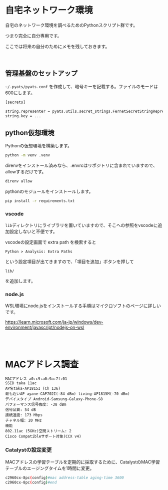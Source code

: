 # 自宅ネットワーク環境

自宅のネットワーク環境を調べるためのPythonスクリプト群です。

つまり完全に自分専用です。

ここでは将来の自分のためにメモを残しておきます。

<br>

## 管理基盤のセットアップ

`~/.pyats/pyats.conf` を作成して、暗号キーを記載する。ファイルのモードは600にします。

```bash
[secrets]

string.representer = pyats.utils.secret_strings.FernetSecretStringRepresenter
string.key = ...
```

## python仮想環境

Pythonの仮想環境を構築します。

```bash
python -m venv .venv
```

direnvをインストール済みなら、.envrcはリポジトリに含まれていますので、allowするだけです。

```bash
direnv allow
```

pythonのモジュールをインストールします。

```bash
pip install -r requirements.txt
```

### vscode

`lib`ディレクトリにライブラリを置いていますので、そこへの参照をvscodeに追加設定しないと不便です。

vscodeの設定画面で extra path を検索すると

```text
Python > Analysis: Extra Paths
```

という設定項目が出てきますので、「項目を追加」ボタンを押して

```text
lib/
```

を追加します。


### node.js

WSL環境にnode.jsをインストールする手順はマイクロソフトのページに詳しいです。

https://learn.microsoft.com/ja-jp/windows/dev-environment/javascript/nodejs-on-wsl


<br><br>

# MACアドレス調査


```text
MACアドレス a0:c9:a0:9a:7f:01
SSID taka 11ac
AP名taka-AP1815I (Ch 136)
最も近いAP ayane-CAP702I(-84 dBm) living-AP1815M(-70 dBm)
デバイスタイプ Android-Samsung-Galaxy-Phone-S8
パフォーマンス信号強度: -38 dBm
信号品質: 54 dB
接続速度: 173 Mbps
チャネル幅: 20 MHz
機能
802.11ac (5GHz)空間ストリーム: 2
Cisco Compatibleサポート対象(CCX v4)
```


### Catalystの設定変更

MACアドレスの学習テーブルを定期的に採取するために、CatalystのMAC学習テーブルのエージングタイムを1時間に変更。

```bash
c2960cx-8pc(config)#mac address-table aging-time 3600
c2960cx-8pc(config)#end
```
